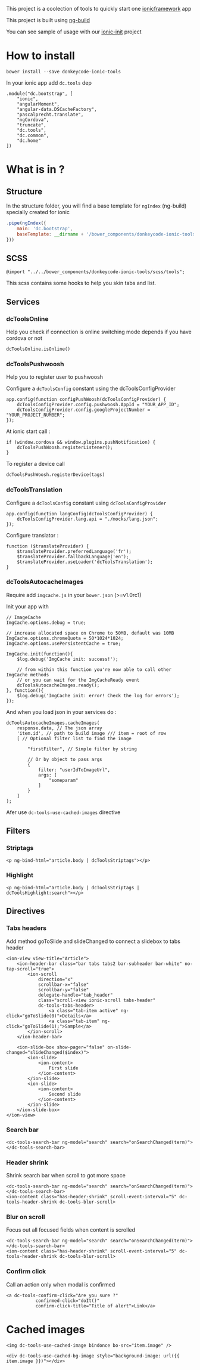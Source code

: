 This project is a coolection of tools to quickly start one [ionicframework](http://ionicframework.com/) app

This project is built using [ng-build](https://github.com/izeau/ng-build)

You can see sample of usage with our [ionic-init](https://github.com/donkeycode/ionic-init) project

# How to install

````
bower install --save donkeycode-ionic-tools
````

In your ionic app add `dc.tools` dep

````
.module("dc.bootstrap", [
    "ionic",
    "angularMoment",
    "angular-data.DSCacheFactory",
    "pascalprecht.translate",
    "ngCordova",
    "truncate",
    "dc.tools",
    "dc.common",
    "dc.home"
])
`````

# What is in ?

## Structure

In the structure folder, you will find a base template for `ngIndex` (ng-build) specially created for ionic

```` js
.pipe(ngIndex({
    main: 'dc.bootstrap',
    baseTemplate: __dirname + '/bower_components/donkeycode-ionic-tools/structure/layout.template.html'
}))
````

## SCSS

````
@import "../../bower_components/donkeycode-ionic-tools/scss/tools";
````

This scss contains some hooks to help you skin tabs and list.

## Services

### dcToolsOnline

Help you check if connection is online switching mode depends if you have cordova or not

````
dcToolsOnline.isOnline()
````

### dcToolsPushwoosh

Help you to register user to pushwoosh

Configure a `dcToolsConfig` constant using the dcToolsConfigProvider

`````
app.config(function configPushWoosh(dcToolsConfigProvider) {
    dcToolsConfigProvider.config.pushwoosh.AppId = "YOUR_APP_ID";
    dcToolsConfigProvider.config.googleProjectNumber = "YOUR_PROJECT_NUMBER";
});
`````

At ionic start call :

`````
if (window.cordova && window.plugins.pushNotification) {
    dcToolsPushWoosh.registerListener();
}
`````

To register a device call

`````
dcToolsPushWoosh.registerDevice(tags)
`````

### dcToolsTranslation

Configure a `dcToolsConfig` constant using `dcToolsConfigProvider`

`````
app.config(function langConfig(dcToolsConfigProvider) {
    dcToolsConfigProvider.lang.api = "./mocks/lang.json";
});
`````

Configure translator :

`````
function ($translateProvider) {
    $translateProvider.preferredLanguage('fr');
    $translateProvider.fallbackLanguage('en');
    $translateProvider.useLoader('dcToolsTranslation');
}
`````

### dcToolsAutocacheImages

Require add `imgcache.js` in your `bower.json` (>=v1.0rc1)

Init your app with

`````
// ImageCache
ImgCache.options.debug = true;

// increase allocated space on Chrome to 50MB, default was 10MB
ImgCache.options.chromeQuota = 50*1024*1024;
ImgCache.options.usePersistentCache = true;

ImgCache.init(function(){
    $log.debug('ImgCache init: success!');

    // from within this function you're now able to call other ImgCache methods
    // or you can wait for the ImgCacheReady event
    dcToolsAutocacheImages.ready();
}, function(){
    $log.debug('ImgCache init: error! Check the log for errors');
});
`````

And when you load json in your services do :

`````
dcToolsAutocacheImages.cacheImages(
    response.data, // The json array
    'item.id', // path to build image /// item = root of row
    [ // Optional filter list to find the image

        "firstFilter", // Simple filter by string

        // Or by object to pass args
        {
            filter: "userIdToImageUrl",
            args: [
                "someparam"
            ]
        }
    ]
);
`````

Afer use `dc-tools-use-cached-images` directive


## Filters

### Striptags

````
<p ng-bind-html="article.body | dcToolsStriptags"></p>
````

### Highlight

````
<p ng-bind-html="article.body | dcToolsStriptags | dcToolsHighlight:search"></p>
````

## Directives

### Tabs headers

Add method goToSlide and slideChanged to connect a slidebox to tabs header

````
<ion-view view-title="Article">
    <ion-header-bar class="bar tabs tabs2 bar-subheader bar-white" no-tap-scroll="true">
        <ion-scroll
            direction="x"
            scrollbar-x="false"
            scrollbar-y="false"
            delegate-handle="tab_header"
            class="scroll-view ionic-scroll tabs-header"
            dc-tools-tabs-header>
                <a class="tab-item active" ng-click="goToSlide(0)">Details</a>
                <a class="tab-item" ng-click="goToSlide(1);">Sample</a>
        </ion-scroll>
    </ion-header-bar>

    <ion-slide-box show-pager="false" on-slide-changed="slideChanged($index)">
        <ion-slide>
            <ion-content>
                First slide
            </ion-content>
        </ion-slide>
        <ion-slide>
            <ion-content>
                Second slide
            </ion-content>
        </ion-slide>
    </ion-slide-box>
</ion-view>
````

### Search bar

````
<dc-tools-search-bar ng-model="search" search="onSearchChanged(term)"></dc-tools-search-bar>
````

### Header shrink

Shrink search bar when scroll to got more space

````
<dc-tools-search-bar ng-model="search" search="onSearchChanged(term)"></dc-tools-search-bar>
<ion-content class="has-header-shrink" scroll-event-interval="5" dc-tools-header-shrink dc-tools-blur-scroll>
````

### Blur on scroll

Focus out all focused fields when content is scrolled

````
<dc-tools-search-bar ng-model="search" search="onSearchChanged(term)"></dc-tools-search-bar>
<ion-content class="has-header-shrink" scroll-event-interval="5" dc-tools-header-shrink dc-tools-blur-scroll>
````

### Confirm click

Call an action only when modal is confirmed

````
<a dc-tools-confirm-click="Are you sure ?"
           confirmed-click="doIt()"
           confirm-click-title="Title of alert">Link</a>
````

# Cached images

````
<img dc-tools-use-cached-image bindonce bo-src="item.image" />
````

````
<div dc-tools-use-cached-bg-image style="background-image: url({{ item.image }})"></div>
````
